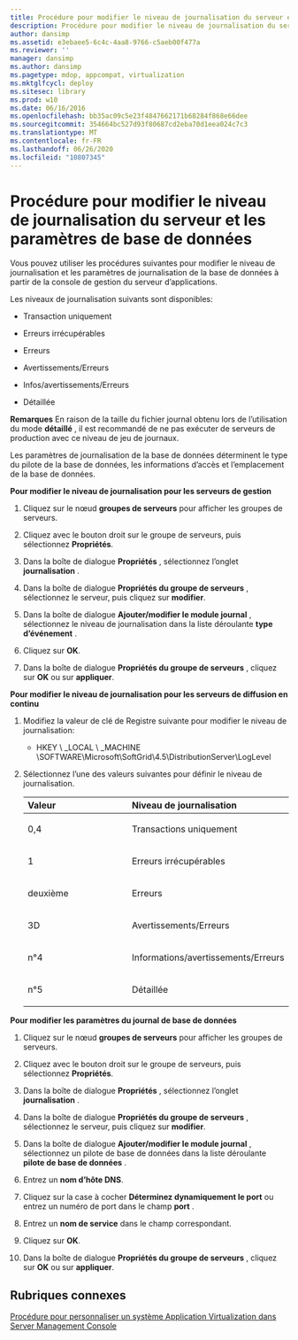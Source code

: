 ```yaml
---
title: Procédure pour modifier le niveau de journalisation du serveur et les paramètres de base de données
description: Procédure pour modifier le niveau de journalisation du serveur et les paramètres de base de données
author: dansimp
ms.assetid: e3ebaee5-6c4c-4aa8-9766-c5aeb00f477a
ms.reviewer: ''
manager: dansimp
ms.author: dansimp
ms.pagetype: mdop, appcompat, virtualization
ms.mktglfcycl: deploy
ms.sitesec: library
ms.prod: w10
ms.date: 06/16/2016
ms.openlocfilehash: bb35ac09c5e23f4847662171b68284f868e66dee
ms.sourcegitcommit: 354664bc527d93f80687cd2eba70d1eea024c7c3
ms.translationtype: MT
ms.contentlocale: fr-FR
ms.lasthandoff: 06/26/2020
ms.locfileid: "10807345"
---
```

# Procédure pour modifier le niveau de journalisation du serveur et les paramètres de base de données


Vous pouvez utiliser les procédures suivantes pour modifier le niveau de journalisation et les paramètres de journalisation de la base de données à partir de la console de gestion du serveur d’applications.

Les niveaux de journalisation suivants sont disponibles:

-   Transaction uniquement

-   Erreurs irrécupérables

-   Erreurs

-   Avertissements/Erreurs

-   Infos/avertissements/Erreurs

-   Détaillée

**Remarques**  En raison de la taille du fichier journal obtenu lors de l’utilisation du mode **détaillé** , il est recommandé de ne pas exécuter de serveurs de production avec ce niveau de jeu de journaux.

 

Les paramètres de journalisation de la base de données déterminent le type du pilote de la base de données, les informations d’accès et l’emplacement de la base de données.

**Pour modifier le niveau de journalisation pour les serveurs de gestion**

1.  Cliquez sur le nœud **groupes de serveurs** pour afficher les groupes de serveurs.

2.  Cliquez avec le bouton droit sur le groupe de serveurs, puis sélectionnez **Propriétés**.

3.  Dans la boîte de dialogue **Propriétés** , sélectionnez l’onglet **journalisation** .

4.  Dans la boîte de dialogue **Propriétés du groupe de serveurs** , sélectionnez le serveur, puis cliquez sur **modifier**.

5.  Dans la boîte de dialogue **Ajouter/modifier le module journal** , sélectionnez le niveau de journalisation dans la liste déroulante **type d’événement** .

6.  Cliquez sur **OK**.

7.  Dans la boîte de dialogue **Propriétés du groupe de serveurs** , cliquez sur **OK** ou sur **appliquer**.

**Pour modifier le niveau de journalisation pour les serveurs de diffusion en continu**

1.  Modifiez la valeur de clé de Registre suivante pour modifier le niveau de journalisation:

    -   HKEY \ _LOCAL \ _MACHINE \\SOFTWARE\\Microsoft\\SoftGrid\\4.5\\DistributionServer\\LogLevel

2.  Sélectionnez l’une des valeurs suivantes pour définir le niveau de journalisation.

    <table>
    <colgroup>
    <col width="50%" />
    <col width="50%" />
    </colgroup>
    <thead>
    <tr class="header">
    <th align="left">Valeur</th>
    <th align="left">Niveau de journalisation</th>
    </tr>
    </thead>
    <tbody>
    <tr class="odd">
    <td align="left"><p>0,4</p></td>
    <td align="left"><p>Transactions uniquement</p></td>
    </tr>
    <tr class="even">
    <td align="left"><p>1</p></td>
    <td align="left"><p>Erreurs irrécupérables</p></td>
    </tr>
    <tr class="odd">
    <td align="left"><p>deuxième</p></td>
    <td align="left"><p>Erreurs</p></td>
    </tr>
    <tr class="even">
    <td align="left"><p>3D</p></td>
    <td align="left"><p>Avertissements/Erreurs</p></td>
    </tr>
    <tr class="odd">
    <td align="left"><p>n°4</p></td>
    <td align="left"><p>Informations/avertissements/Erreurs</p></td>
    </tr>
    <tr class="even">
    <td align="left"><p>n°5</p></td>
    <td align="left"><p>Détaillée</p></td>
    </tr>
    </tbody>
    </table>

     

**Pour modifier les paramètres du journal de base de données**

1.  Cliquez sur le nœud **groupes de serveurs** pour afficher les groupes de serveurs.

2.  Cliquez avec le bouton droit sur le groupe de serveurs, puis sélectionnez **Propriétés**.

3.  Dans la boîte de dialogue **Propriétés** , sélectionnez l’onglet **journalisation** .

4.  Dans la boîte de dialogue **Propriétés du groupe de serveurs** , sélectionnez le serveur, puis cliquez sur **modifier**.

5.  Dans la boîte de dialogue **Ajouter/modifier le module journal** , sélectionnez un pilote de base de données dans la liste déroulante **pilote de base de données** .

6.  Entrez un **nom d’hôte DNS**.

7.  Cliquez sur la case à cocher **Déterminez dynamiquement le port** ou entrez un numéro de port dans le champ **port** .

8.  Entrez un **nom de service** dans le champ correspondant.

9.  Cliquez sur **OK**.

10. Dans la boîte de dialogue **Propriétés du groupe de serveurs** , cliquez sur **OK** ou sur **appliquer**.

## Rubriques connexes


[Procédure pour personnaliser un système Application Virtualization dans Server Management Console](how-to-customize-an-application-virtualization-system-in-the-server-management-console.md)

 

 





